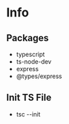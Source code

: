 # Info

## Packages

- typescript
- ts-node-dev
- express
- @types/express

## Init TS File

- tsc --init
